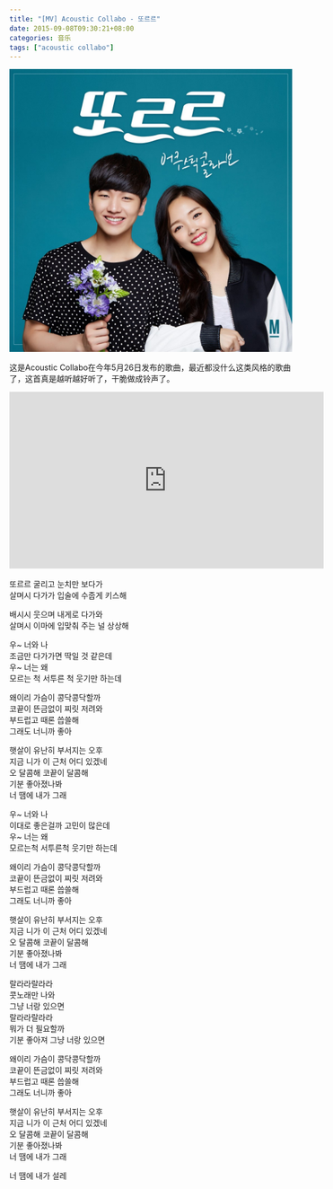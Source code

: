 ```yaml
---
title: "[MV] Acoustic Collabo - 또르르"
date: 2015-09-08T09:30:21+08:00
categories: 音乐
tags: ["acoustic collabo"]
---
```


![](/uploads/2015/09/acoustic-collabo-ddoreureu-20150526.jpg)

这是Acoustic Collabo在今年5月26日发布的歌曲，最近都没什么这类风格的歌曲了，这首真是越听越好听了，干脆做成铃声了。<!--more-->

<iframe width="560" height="315" src="https://www.youtube.com/embed/9D16ndgb204" title="YouTube video player" frameborder="0" allow="accelerometer; autoplay; clipboard-write; encrypted-media; gyroscope; picture-in-picture" allowfullscreen></iframe>

또르르 굴리고 눈치만 보다가  
살며시 다가가 입술에 수줍게 키스해

배시시 웃으며 내게로 다가와  
살며시 이마에 입맞춰 주는 널 상상해

우~ 너와 나  
조금만 다가가면 딱일 것 같은데  
우~ 너는 왜  
모르는 척 서투른 척 웃기만 하는데

왜이리 가슴이 콩닥콩닥할까  
코끝이 뜬금없이 찌릿 저려와  
부드럽고 때론 씁쓸해  
그래도 너니까 좋아

햇살이 유난히 부서지는 오후  
지금 니가 이 근처 어디 있겠네  
오 달콤해 코끝이 달콤해  
기분 좋아졌나봐  
너 땜에 내가 그래

우~ 너와 나  
이대로 좋은걸까 고민이 많은데  
우~ 너는 왜  
모르는척 서투른척 웃기만 하는데

왜이리 가슴이 콩닥콩닥할까  
코끝이 뜬금없이 찌릿 저려와  
부드럽고 때론 씁쓸해  
그래도 너니까 좋아

햇살이 유난히 부서지는 오후  
지금 니가 이 근처 어디 있겠네  
오 달콤해 코끝이 달콤해  
기분 좋아졌나봐  
너 땜에 내가 그래

랄라라랄라라  
콧노래만 나와  
그냥 너랑 있으면  
랄라라랄라라  
뭐가 더 필요할까  
기분 좋아져 그냥 너랑 있으면

왜이리 가슴이 콩닥콩닥할까  
코끝이 뜬금없이 찌릿 저려와  
부드럽고 때론 씁쓸해  
그래도 너니까 좋아

햇살이 유난히 부서지는 오후  
지금 니가 이 근처 어디 있겠네  
오 달콤해 코끝이 달콤해  
기분 좋아졌나봐  
너 땜에 내가 그래

너 땜에 내가 설레
